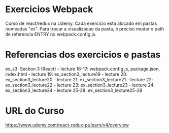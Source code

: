 # Exercicios Webpack #
Curso de react/redux na Udemy.
Cada exercício está alocado em pastas nomeadas "ex".
Para trocar a visualizacao da pasta, é preciso mudar o path de referencia ENTRY no webpack.config.js.

# Referencias dos exercicios e pastas #
ex_s3: Section 3 (React)
	- lecture 16-17: webpack.config.js, package.json, index.html
	- lecture 19: ex_section3_lecture19
	- lecture 20: ex_section3_lecture20
	- lecture 21: ex_section3_lecture21
	- lecture 22: ex_section3_lecture22
	- lecture 23: ex_section3_lecture23
	- lecture 24: ex_section3_lecture24
	- lecture 25-28: ex_section3_lecture25-28

# URL do Curso #
https://www.udemy.com/react-redux-pt/learn/v4/overview